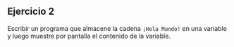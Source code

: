 ## Ejercicio 2

Escribir un programa que almacene la cadena `¡Hola Mundo!` en una variable y luego muestre por pantalla el contenido de la variable.